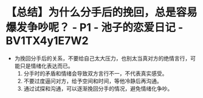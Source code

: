# 【总结】为什么分手后的挽回，总是容易爆发争吵呢？ - P1 - 池子的恋爱日记 - BV1TX4y1E7W2

-   为挽回分手后的关系，不要给自己太大压力，也别太当真对方的绝情言行，可能只是情绪化表达而已。
    1.  分手时的矛盾和情绪会导致双方言行不一，不代表真实感受。
    2.  不要过度逼问对方，给予空间和时间，等他冷静后再沟通。
    3.  通过试探和沟通，可以逐渐挽回分手的情况，避免情绪化争吵。